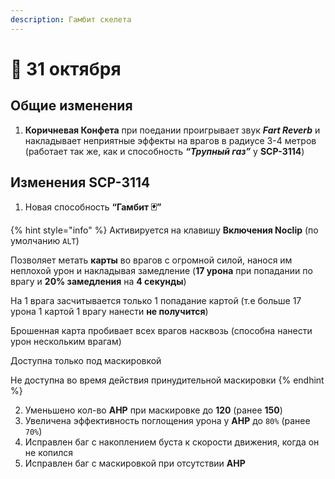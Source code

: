 ```yaml
---
description: Гамбит скелета
---
```


# 🍁 31 октября

## Общие изменения

1. **Коричневая Конфета** при поедании проигрывает звук _**Fart Reverb**_ и накладывает неприятные эффекты на врагов в радиусе 3-4 метров (работает так же, как и способность _**“Трупный газ”**_ у **SCP-3114**)

## Изменения SCP-3114

1. Новая способность **“Гамбит 🃏”**

{% hint style="info" %}
Активируется на клавишу **Включения Noclip** (по умолчанию `ALT`)

Позволяет метать **карты** во врагов с огромной силой, нанося им неплохой урон и накладывая замедление (**17 урона** при попадании по врагу и **20% замедления** на **4 секунды**)

На 1 врага засчитывается только 1 попадание картой (т.е больше 17 урона 1 картой 1 врагу нанести **не получится**)

Брошенная карта пробивает всех врагов насквозь (способна нанести урон нескольким врагам)

Доступна только под маскировкой

Не доступна во время действия принудительной маскировки
{% endhint %}

2. Уменьшено кол-во **AHP** при маскировке до **120** (ранее **150**)
3. Увеличена эффективность поглощения урона у **AHP** до `80%` (ранее `70%`)
4. Исправлен баг с накоплением буста к скорости движения, когда он не копился
5. Исправлен баг с маскировкой при отсутствии **AHP**

